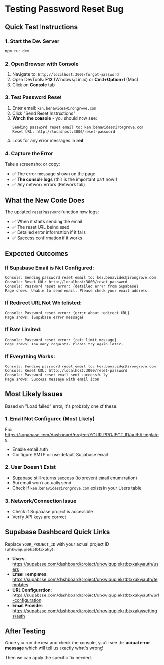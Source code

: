 # Testing Password Reset Bug

## Quick Test Instructions

### 1. Start the Dev Server
```bash
npm run dev
```

### 2. Open Browser with Console
1. Navigate to: `http://localhost:3000/forgot-password`
2. Open DevTools: **F12** (Windows/Linux) or **Cmd+Option+I** (Mac)
3. Click on **Console** tab

### 3. Test Password Reset
1. Enter email: `ken.benavides@irongrove.com`
2. Click "Send Reset Instructions"
3. **Watch the console** - you should now see:
   ```
   Sending password reset email to: ken.benavides@irongrove.com
   Reset URL: http://localhost:3000/reset-password
   ```
4. Look for any error messages in **red**

### 4. Capture the Error
Take a screenshot or copy:
- ✅ The error message shown on the page
- ✅ **The console logs** (this is the important part now!)
- ✅ Any network errors (Network tab)

## What the New Code Does

The updated `resetPassword` function now logs:
- ✅ When it starts sending the email
- ✅ The reset URL being used
- ✅ Detailed error information if it fails
- ✅ Success confirmation if it works

## Expected Outcomes

### If Supabase Email is Not Configured:
```
Console: Sending password reset email to: ken.benavides@irongrove.com
Console: Reset URL: http://localhost:3000/reset-password
Console: Password reset error: {detailed error from Supabase}
Page shows: Unable to send email. Please check your email address.
```

### If Redirect URL Not Whitelisted:
```
Console: Password reset error: {error about redirect URL}
Page shows: {Supabase error message}
```

### If Rate Limited:
```
Console: Password reset error: {rate limit message}
Page shows: Too many requests. Please try again later.
```

### If Everything Works:
```
Console: Sending password reset email to: ken.benavides@irongrove.com
Console: Reset URL: http://localhost:3000/reset-password
Console: Password reset email sent successfully
Page shows: Success message with email icon
```

## Most Likely Issues

Based on "Load failed" error, it's probably one of these:

### 1. **Email Not Configured** (Most Likely)
Fix: https://supabase.com/dashboard/project/YOUR_PROJECT_ID/auth/templates
- Enable email auth
- Configure SMTP or use default Supabase email

### 2. **User Doesn't Exist**
- Supabase still returns success (to prevent email enumeration)
- But email won't actually send
- Check if `ken.benavides@irongrove.com` exists in your Users table

### 3. **Network/Connection Issue**
- Check if Supabase project is accessible
- Verify API keys are correct

## Supabase Dashboard Quick Links

Replace `YOUR_PROJECT_ID` with your actual project ID (uhkwiqupiekatbtxxaky):

- **Users**: https://supabase.com/dashboard/project/uhkwiqupiekatbtxxaky/auth/users
- **Email Templates**: https://supabase.com/dashboard/project/uhkwiqupiekatbtxxaky/auth/templates  
- **URL Configuration**: https://supabase.com/dashboard/project/uhkwiqupiekatbtxxaky/auth/url-configuration
- **Email Provider**: https://supabase.com/dashboard/project/uhkwiqupiekatbtxxaky/settings/auth

## After Testing

Once you run the test and check the console, you'll see the **actual error message** which will tell us exactly what's wrong!

Then we can apply the specific fix needed.

